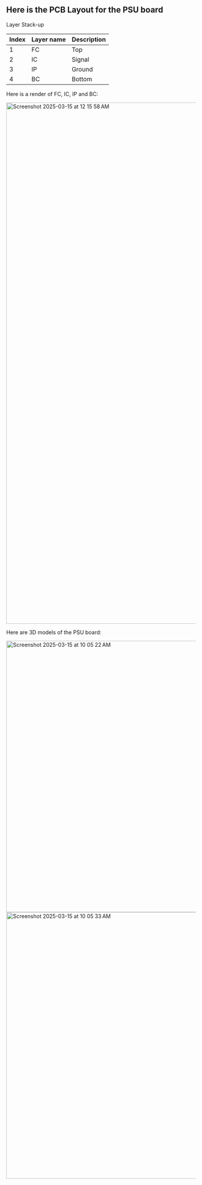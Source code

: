 ## Here is the PCB Layout for the PSU board

Layer Stack-up

| Index | Layer name | Description  |
| ----- | ---------- | ------------ |
| 1     | FC         | Top          |
| 2     | IC         | Signal       |
| 3     | IP         | Ground       |
| 4     | BC         | Bottom       |

Here is a render of FC, IC, IP and BC:

<img width="1381" alt="Screenshot 2025-03-15 at 12 15 58 AM" src="https://github.com/user-attachments/assets/0c8553ee-b266-47ee-b05e-83d6d14733f8" />

Here are 3D models of the PSU board:

<img width="719" alt="Screenshot 2025-03-15 at 10 05 22 AM" src="https://github.com/user-attachments/assets/70fa34c5-0962-496b-b694-ed00914c06e3" />

<img width="706" alt="Screenshot 2025-03-15 at 10 05 33 AM" src="https://github.com/user-attachments/assets/3590bfc3-45b1-4f03-8bcd-a2a9f1160871" />

